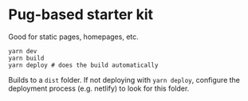 # Pug-based starter kit

Good for static pages, homepages, etc.

```
yarn dev
yarn build
yarn deploy # does the build automatically
```

Builds to a `dist` folder. If not deploying with `yarn deploy`, configure
the deployment process (e.g. netlify) to look for this folder.
